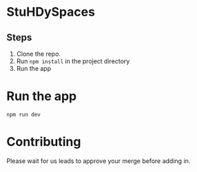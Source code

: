 # StuHDySpaces

## Steps

1. Clone the repo.
2. Run `npm install` in the project directory
3. Run the app

# Run the app

`npm run dev`

# Contributing

Please wait for us leads to approve your merge before adding in.

